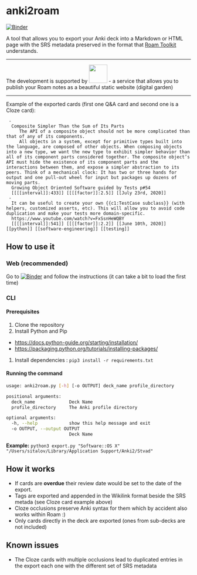 # anki2roam

[![Binder](https://mybinder.org/badge_logo.svg)](https://mybinder.org/v2/gh/Stvad/anki2roam/master?urlpath=voila/render/anki2roam.ipynb)

A tool that allows you to export your Anki deck into a Markdown or HTML page with the SRS metadata preserved
in the format that [Roam Toolkit](https://github.com/roam-unofficial/roam-toolkit) understands.

---
The development is supported by <a href="https://roam.garden/"> <img src="https://roam.garden/static/logo-2740b191a74245dc48ee30c68d5192aa.svg" height="50" /></a> - a service that allows you to publish your Roam notes as a beautiful static website (digital garden)

---

Example of the exported cards (first one Q&A card and second one is a Cloze card):
```
 -
  Composite Simpler Than the Sum of Its Parts
     The API of a composite object should not be more complicated than that of any of its components.   
     All objects in a system, except for primitive types built into the language, are composed of other objects. When composing objects into a new type, we want the new type to exhibit simpler behavior than all of its component parts considered together. The composite object’s API must hide the existence of its component parts and the interactions between them, and expose a simpler abstraction to its peers. Think of a mechanical clock: It has two or three hands for output and one pull-out wheel for input but packages up dozens of moving parts.   
  Growing Object Oriented Software guided by Tests p#54
  [[[[interval]]:433]] [[[[factor]]:2.5]] [[July 23rd, 2020]]
 -
  It can be useful to create your own {{c1:TestCase subclass}} (with helpers, customized asserts, etc). This will allow you to avoid code duplication and make your tests more domain-specific.
  https://www.youtube.com/watch?v=FxSsnHeWQBY
  [[[[interval]]:541]] [[[[factor]]:2.2]] [[June 10th, 2020]] [[python]] [[software-engineering]] [[testing]]
```

## How to use it

### Web (recommended)

Go to  [![Binder](https://mybinder.org/badge_logo.svg)](https://mybinder.org/v2/gh/Stvad/anki2roam/master?urlpath=voila/render/anki2roam.ipynb)  and follow the instructions (it can take a bit to load the first time)

### CLI
#### Prerequisites

1. Clone the repository
1. Install Python and Pip
  - https://docs.python-guide.org/starting/installation/
  - https://packaging.python.org/tutorials/installing-packages/
1. Install dependencies : `pip3 install -r requirements.txt`

#### Running the command

```bash
usage: anki2roam.py [-h] [-o OUTPUT] deck_name profile_directory

positional arguments:
  deck_name             Deck Name
  profile_directory     The Anki profile directory

optional arguments:
  -h, --help            show this help message and exit
  -o OUTPUT, --output OUTPUT
                        Deck Name
```

**Example:** `python3 export.py "Software::OS X" "/Users/sitalov/Library/Application Support/Anki2/Stvad"`

## How it works

- If cards are **overdue** their review date would be set to the date of the export.
- Tags are exported and appended in the Wikilink format beside the SRS metada 
  (see Cloze card example above)
- Cloze occlusions preserve Anki syntax for them which by accident also works within Roam :) 
- Only cards directly in the deck are exported (ones from sub-decks are not included)

## Known issues
- The Cloze cards with multiple occlusions lead to duplicated entries in the export each one with the 
different set of SRS metadata
